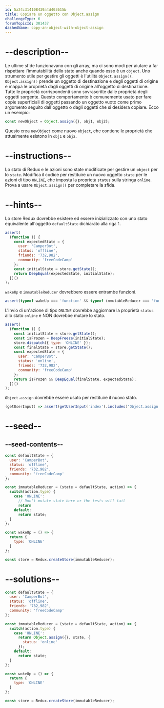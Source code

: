 ```yaml
---
id: 5a24c314108439a4d403615b
title: Copiare un oggetto con Object.assign
challengeType: 6
forumTopicId: 301437
dashedName: copy-an-object-with-object-assign
---
```


# --description--

Le ultime sfide funzionavano con gli array, ma ci sono modi per aiutare a far rispettare l'immutabilità dello stato anche quando esso è un `object`. Uno strumento utile per gestire gli oggetti è l'utilità `Object.assign()`. `Object.assign()` prende un oggetto di destinazione e degli oggetti di origine e mappa le proprietà dagli oggetti di origine all'oggetto di destinazione. Tutte le proprietà corrispondenti sono sovrascritte dalle proprietà degli oggetti sorgente. Questo comportamento è comunemente usato per fare copie superficiali di oggetti passando un oggetto vuoto come primo argomento seguito dall'oggetto o dagli oggetti che si desidera copiare. Ecco un esempio:

```js
const newObject = Object.assign({}, obj1, obj2);
```

Questo crea `newObject` come nuovo `object`, che contiene le proprietà che attualmente esistono in `obj1` e `obj2`.

# --instructions--

Lo stato di Redux e le azioni sono state modificate per gestire un `object` per lo `state`. Modifica il codice per restituire un nuovo oggetto `state` per le azioni di tipo `ONLINE`, che imposta la proprietà `status` sulla stringa `online`. Prova a usare `Object.assign()` per completare la sfida.

# --hints--

Lo store Redux dovrebbe esistere ed essere inizializzato con uno stato equivalente all'oggetto `defaultState` dichiarato alla riga 1.

```js
assert(
  (function () {
    const expectedState = {
      user: 'CamperBot',
      status: 'offline',
      friends: '732,982',
      community: 'freeCodeCamp'
    };
    const initialState = store.getState();
    return DeepEqual(expectedState, initialState);
  })()
);
```

`wakeUp` e `immutableReducer` dovrebbero essere entrambe funzioni.

```js
assert(typeof wakeUp === 'function' && typeof immutableReducer === 'function');
```

L'invio di un'azione di tipo `ONLINE` dovrebbe aggiornare la proprietà `status` allo stato `online` e NON dovrebbe mutare lo stato.

```js
assert(
  (function () {
    const initialState = store.getState();
    const isFrozen = DeepFreeze(initialState);
    store.dispatch({ type: 'ONLINE' });
    const finalState = store.getState();
    const expectedState = {
      user: 'CamperBot',
      status: 'online',
      friends: '732,982',
      community: 'freeCodeCamp'
    };
    return isFrozen && DeepEqual(finalState, expectedState);
  })()
);
```

`Object.assign` dovrebbe essere usato per restituire il nuovo stato.

```js
(getUserInput) => assert(getUserInput('index').includes('Object.assign'));
```

# --seed--

## --seed-contents--

```js
const defaultState = {
  user: 'CamperBot',
  status: 'offline',
  friends: '732,982',
  community: 'freeCodeCamp'
};

const immutableReducer = (state = defaultState, action) => {
  switch(action.type) {
    case 'ONLINE':
      // Don't mutate state here or the tests will fail
      return
    default:
      return state;
  }
};

const wakeUp = () => {
  return {
    type: 'ONLINE'
  }
};

const store = Redux.createStore(immutableReducer);
```

# --solutions--

```js
const defaultState = {
  user: 'CamperBot',
  status: 'offline',
  friends: '732,982',
  community: 'freeCodeCamp'
};

const immutableReducer = (state = defaultState, action) => {
  switch(action.type) {
    case 'ONLINE':
      return Object.assign({}, state, {
        status: 'online'
      });
    default:
      return state;
  }
};

const wakeUp = () => {
  return {
    type: 'ONLINE'
  }
};

const store = Redux.createStore(immutableReducer);
```
